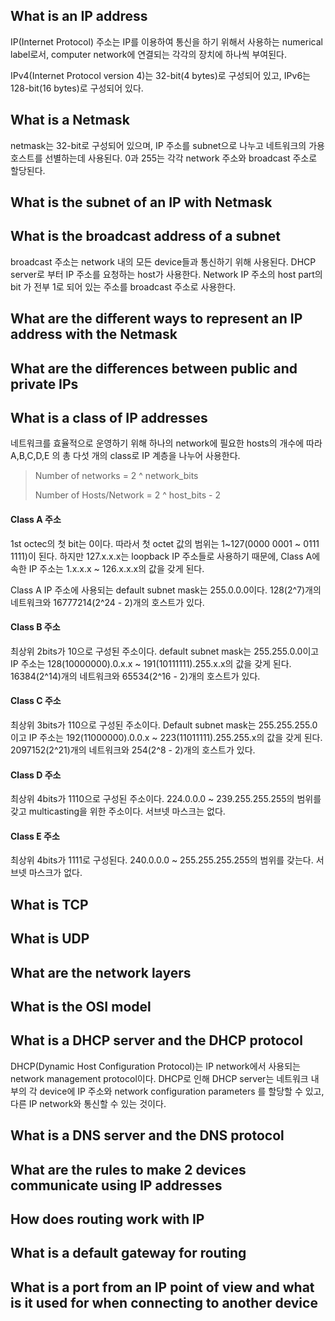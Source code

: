 ## What is an IP address

IP(Internet Protocol) 주소는 IP를 이용하여 통신을 하기 위해서 사용하는 numerical label로서, computer network에 연결되는 각각의 장치에 하나씩 부여된다.

IPv4(Internet Protocol version 4)는 32-bit(4 bytes)로 구성되어 있고, IPv6는 128-bit(16 bytes)로 구성되어 있다.

## What is a Netmask

netmask는 32-bit로 구성되어 있으며, IP 주소를 subnet으로 나누고 네트워크의 가용 호스트를 선별하는데 사용된다. 0과 255는 각각 network 주소와 broadcast 주소로 할당된다.

## What is the subnet of an IP with Netmask



## What is the broadcast address of a subnet

broadcast 주소는 network 내의 모든 device들과 통신하기 위해 사용된다. DHCP server로 부터 IP 주소를 요청하는 host가 사용한다. Network IP 주소의 host part의 bit 가 전부 1로 되어 있는 주소를 broadcast 주소로 사용한다.

## What are the different ways to represent an IP address with the Netmask



## What are the differences between public and private IPs



## What is a class of IP addresses

네트워크를 효율적으로 운영하기 위해 하나의 network에 필요한 hosts의 개수에 따라 A,B,C,D,E 의 총 다섯 개의 class로 IP 계층을 나누어 사용한다.

> Number of networks = 2 ^ network_bits
>
> Number of Hosts/Network = 2 ^ host_bits - 2

#### Class A 주소

1st octec의 첫 bit는 0이다. 따라서 첫 octet 값의 범위는 1~127(0000 0001 ~ 0111 1111)이 된다. 하지만 127.x.x.x는 loopback IP 주소들로 사용하기 때문에, Class A에 속한 IP 주소는 1.x.x.x ~ 126.x.x.x의 값을 갖게 된다.

Class A IP 주소에 사용되는 default subnet mask는 255.0.0.0이다. 128(2^7)개의 네트워크와 16777214(2^24 - 2)개의 호스트가 있다.

#### Class B 주소

최상위 2bits가 10으로 구성된 주소이다. default subnet mask는 255.255.0.0이고 IP 주소는 128(10000000).0.x.x ~ 191(10111111).255.x.x의 값을 갖게 된다. 16384(2^14)개의 네트워크와 65534(2^16 - 2)개의 호스트가 있다.

#### Class C 주소

최상위 3bits가 110으로 구성된 주소이다. Default subnet mask는 255.255.255.0이고 IP 주소는 192(11000000).0.0.x ~ 223(11011111).255.255.x의 값을 갖게 된다. 2097152(2^21)개의 네트워크와 254(2^8 - 2)개의 호스트가 있다.

#### Class D 주소

최상위 4bits가 1110으로 구성된 주소이다. 224.0.0.0 ~ 239.255.255.255의 범위를 갖고 multicasting을 위한 주소이다. 서브넷 마스크는 없다.

#### Class E 주소

최상위 4bits가 1111로 구성된다. 240.0.0.0 ~ 255.255.255.255의 범위를 갖는다. 서브넷 마스크가 없다.

## What is TCP



## What is UDP



## What are the network layers



## What is the OSI model



## What is a DHCP server and the DHCP protocol

DHCP(Dynamic Host Configuration Protocol)는 IP network에서 사용되는 network management protocol이다. DHCP로 인해 DHCP server는 네트워크 내부의 각 device에 IP 주소와 network configuration parameters 를 할당할 수 있고, 다른 IP network와 통신할 수 있는 것이다.

## What is a DNS server and the DNS protocol



## What are the rules to make 2 devices communicate using IP addresses



## How does routing work with IP



## What is a default gateway for routing



## What is a port from an IP point of view and what is it used for when connecting to another device



